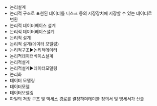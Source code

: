 ﻿- 논리설계
- 논리적 구조로 표현된 데이터를 디스크 등의 저장장치에 저장할 수 있는 데이터로 변환
- 논리적 데이터베이스 설계
- 논리적 데이터베이스설계
- 논리적 설계
- 논리적 설계(데이터 모델링)
- 논리적구조▶️논리적데이터
- 논리적데이터베이스설계
- 논리적설계
- 논리적설계▶️데이터모델링
- 논리화
- 데이터 모델링
- 데이터모델
- 데이터모델링
- 파일의 저장 구조 및 액세스 경로를 결정하며테이블 정의서 및 명세서가 산출

